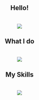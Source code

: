 <h2 align="center"> Hello! </h2>
<div align="center">
  <h1 align="center">
    <a href="https://git.io/typing-svg">
    <img src="https://readme-typing-svg.herokuapp.com?color=%23646464A1&size=30&center=true&vCenter=true&lines=Hello+from+Revel!;Nice+to+meet+you!">
  </a>
</h1>
</div>
    
<h2 align="center"> What I do </h2>
<div align="center">
  <h1 align="center">
    <a href="https://git.io/typing-svg">
    <img src="https://readme-typing-svg.herokuapp.com?color=%23646464A1&size=30&center=true&vCenter=true&lines=Exploit;Virus;Programs">
  </a>
</h1>
</div>

<h2 align="center"> My Skills </h2>
<div align="center">
  <h1 align="center">
    <a href="https://git.io/typing-svg">
    <img src="https://readme-typing-svg.herokuapp.com?color=%23646464A1&size=30&center=true&vCenter=true&lines=Python;Batch;C++">
  </a>
</h1>
</div>
